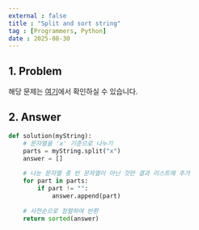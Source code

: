 ```yaml
---
external : false
title : "Split and sort string"
tag : [Programmers, Python]
date : 2025-08-30
---
```


## 1. Problem

해당 문제는 [여기](https://school.programmers.co.kr/learn/courses/30/lessons/181866)에서 확인하실 수 있습니다.

## 2. Answer

```py
def solution(myString):
    # 문자열을 'x' 기준으로 나누기
    parts = myString.split("x")
    answer = []
    
    # 나눈 문자열 중 빈 문자열이 아닌 것만 결과 리스트에 추가
    for part in parts:
        if part != "":
            answer.append(part)
            
    # 사전순으로 정렬하여 반환
    return sorted(answer)
```
